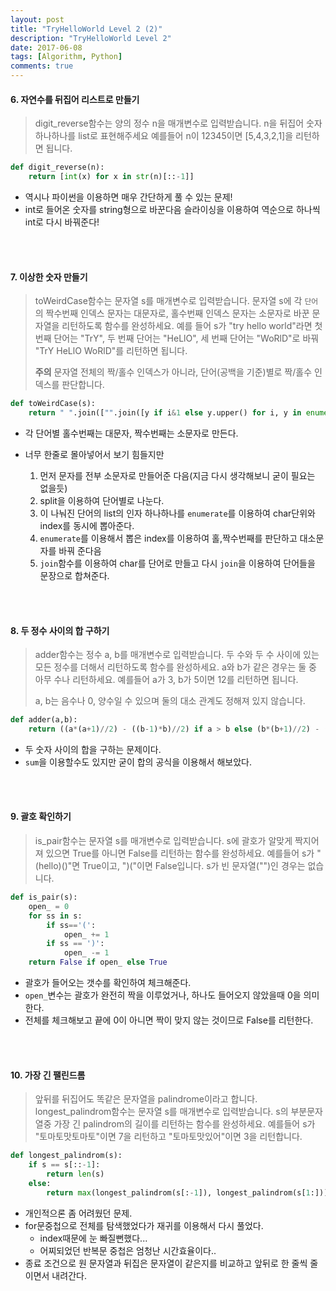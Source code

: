 ```yaml
---
layout: post
title: "TryHelloWorld Level 2 (2)"
description: "TryHelloWorld Level 2"
date: 2017-06-08
tags: [Algorithm, Python]
comments: true
---
```


#### 6. 자연수를 뒤집어 리스트로 만들기

> digit_reverse함수는 양의 정수 n을 매개변수로 입력받습니다.
> n을 뒤집어 숫자 하나하나를 list로 표현해주세요
> 예를들어 n이 12345이면 [5,4,3,2,1]을 리턴하면 됩니다.

```python
def digit_reverse(n):
    return [int(x) for x in str(n)[::-1]]
```

- 역시나 파이썬을 이용하면 매우 간단하게 풀 수 있는 문제!
- int로 들어온 숫자를 string형으로 바꾼다음 슬라이싱을 이용하여 역순으로 하나씩 int로 다시 바꿔준다!

<br><br>

#### 7. 이상한 숫자 만들기

> toWeirdCase함수는 문자열 s를 매개변수로 입력받습니다.
> 문자열 s에 각 `단어`의 짝수번째 인덱스 문자는 대문자로, 홀수번째 인덱스 문자는 소문자로 바꾼 문자열을 리턴하도록 함수를 완성하세요.
> 예를 들어 s가 "try hello world"라면 첫 번째 단어는 "TrY", 두 번째 단어는 "HeLlO", 세 번째 단어는 "WoRlD"로 바꿔 "TrY HeLlO WoRlD"를 리턴하면 됩니다.
>
> **주의** 문자열 전체의 짝/홀수 인덱스가 아니라, 단어(공백을 기준)별로 짝/홀수 인덱스를 판단합니다.

```python
def toWeirdCase(s):
    return " ".join(["".join([y if i&1 else y.upper() for i, y in enumerate(x)]) for x in s.lower().split()])
```

- 각 단어별 홀수번째는 대문자, 짝수번째는 소문자로 만든다. 

- 너무 한줄로 몰아넣어서 보기 힘들지만 

  1. 먼저 문자를 전부 소문자로 만들어준 다음(지금 다시 생각해보니 굳이 필요는 없을듯)
  2. split을 이용하여 단어별로 나눈다.
  3. 이 나눠진 단어의 list의 인자 하나하나를 `enumerate`를 이용하여 char단위와 index를 동시에 뽑아준다.
  4. `enumerate`를 이용해서 뽑은 index를 이용하여 홀,짝수번째를 판단하고 대소문자를 바꿔 준다음 
  5. `join`함수를 이용하여 char를 단어로 만들고 다시 `join`을 이용하여 단어들을 문장으로 합쳐준다.

  <br><br>

#### 8. 두 정수 사이의 합 구하기

> adder함수는 정수 a, b를 매개변수로 입력받습니다.
> 두 수와 두 수 사이에 있는 모든 정수를 더해서 리턴하도록 함수를 완성하세요. a와 b가 같은 경우는 둘 중 아무 수나 리턴하세요.
> 예를들어 a가 3, b가 5이면 12를 리턴하면 됩니다.
>
> a, b는 음수나 0, 양수일 수 있으며 둘의 대소 관계도 정해져 있지 않습니다.

```python
def adder(a,b):
    return ((a*(a+1)//2) - ((b-1)*b)//2) if a > b else (b*(b+1)//2) - ((a-1)*a//2)
```

- 두 숫자 사이의 합을 구하는 문제이다.
-  `sum`을 이용할수도 있지만 굳이 합의 공식을 이용해서 해보았다.

<br><br>

#### 9. 괄호 확인하기 

> is_pair함수는 문자열 s를 매개변수로 입력받습니다.
> s에 괄호가 알맞게 짝지어져 있으면 True를 아니면 False를 리턴하는 함수를 완성하세요.
> 예를들어 s가 "(hello)()"면 True이고, ")("이면 False입니다.
> s가 빈 문자열("")인 경우는 없습니다.

```python
def is_pair(s):
    open_ = 0
    for ss in s:
        if ss=='(':
            open_ += 1
        if ss == ')':
            open_ -= 1
    return False if open_ else True
```

- 괄호가 들어오는 갯수를 확인하여 체크해준다.
- `open_`변수는 괄호가 완전히 짝을 이루었거나, 하나도 들어오지 않았을때 0을 의미한다.
- 전체를 체크해보고 끝에 0이 아니면 짝이 맞지 않는 것이므로 False를 리턴한다.

<br><br>

#### 10. 가장 긴 팰린드롬

> 앞뒤를 뒤집어도 똑같은 문자열을 palindrome이라고 합니다.
> longest_palindrom함수는 문자열 s를 매개변수로 입력받습니다.
> s의 부분문자열중 가장 긴 palindrom의 길이를 리턴하는 함수를 완성하세요.
> 예를들어 s가 "토마토맛토마토"이면 7을 리턴하고 "토마토맛있어"이면 3을 리턴합니다.

```python
def longest_palindrom(s):
    if s == s[::-1]:
        return len(s)
    else:
        return max(longest_palindrom(s[:-1]), longest_palindrom(s[1:]))
```

- 개인적으론 좀 어려웠던 문제.
- for문중첩으로 전체를 탐색했었다가 재귀를 이용해서 다시 풀었다.
  - index때문에 눈 빠질뻔했다...
  - 어찌되었던 반복문 중첩은 엄청난 시간효율이다..
- 종료 조건으로 원 문자열과 뒤집은 문자열이 같은지를 비교하고 앞뒤로 한 줄씩 줄이면서 내려간다.























